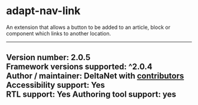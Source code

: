 adapt-nav-link
===============

An extension that allows a button to be added to an article, block or component which links to another location.

----------------------------
**Version number:**  2.0.5     
**Framework versions supported:**  ^2.0.4    
**Author / maintainer:** DeltaNet with [contributors](https://github.com/deltanet/adapt-nav-link/graphs/contributors)     
**Accessibility support:** Yes  
**RTL support:** Yes
**Authoring tool support:** yes
----------------------------
